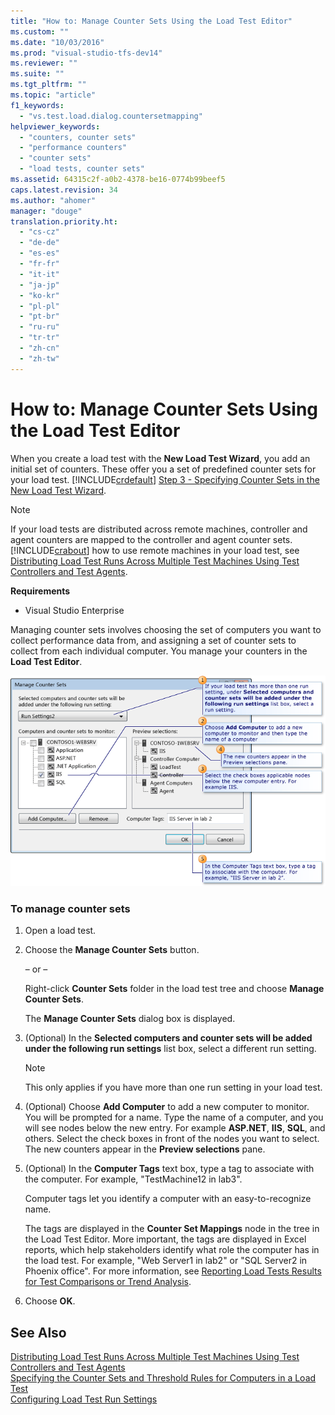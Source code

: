 ```yaml
---
title: "How to: Manage Counter Sets Using the Load Test Editor"
ms.custom: ""
ms.date: "10/03/2016"
ms.prod: "visual-studio-tfs-dev14"
ms.reviewer: ""
ms.suite: ""
ms.tgt_pltfrm: ""
ms.topic: "article"
f1_keywords: 
  - "vs.test.load.dialog.countersetmapping"
helpviewer_keywords: 
  - "counters, counter sets"
  - "performance counters"
  - "counter sets"
  - "load tests, counter sets"
ms.assetid: 64315c2f-a0b2-4378-be16-0774b99beef5
caps.latest.revision: 34
ms.author: "ahomer"
manager: "douge"
translation.priority.ht: 
  - "cs-cz"
  - "de-de"
  - "es-es"
  - "fr-fr"
  - "it-it"
  - "ja-jp"
  - "ko-kr"
  - "pl-pl"
  - "pt-br"
  - "ru-ru"
  - "tr-tr"
  - "zh-cn"
  - "zh-tw"
---
```

# How to: Manage Counter Sets Using the Load Test Editor
When you create a load test with the **New Load Test Wizard**, you add an initial set of counters. These offer you a set of predefined counter sets for your load test. [!INCLUDE[crdefault](../codequality/includes/crdefault_md.md)] [Step 3 - Specifying Counter Sets in the New Load Test Wizard](../test_notintoc/creating-load-tests.md#CreatingLoadTestsUsingWizardStep3).  
  
> [!NOTE]
>  If your load tests are distributed across remote machines, controller and agent counters are mapped to the controller and agent counter sets. [!INCLUDE[crabout](../codequality/includes/crabout_md.md)] how to use remote machines in your load test, see [Distributing Load Test Runs Across Multiple Test Machines Using Test Controllers and Test Agents](../test/6e67a587-8aad-48cc-a8c0-6d4b399f3731.md).  
  
 **Requirements**  
  
-   Visual Studio Enterprise  
  
 Managing counter sets involves choosing the set of computers you want to collect performance data from, and assigning a set of counter sets to collect from each individual computer. You manage your counters in the **Load Test Editor**.  
  
 ![Managing Counter Sets](../test/media/loadtestmanagecountersets.png "LoadTestManageCounterSets")  
  
### To manage counter sets  
  
1.  Open a load test.  
  
2.  Choose the **Manage Counter Sets** button.  
  
     – or –  
  
     Right-click **Counter Sets** folder in the load test tree and choose **Manage Counter Sets**.  
  
     The **Manage Counter Sets** dialog box is displayed.  
  
3.  (Optional) In the **Selected computers and counter sets will be added under the following run settings** list box, select a different run setting.  
  
    > [!NOTE]
    >  This only applies if you have more than one run setting in your load test.  
  
4.  (Optional) Choose **Add Computer** to add a new computer to monitor. You will be prompted for a name. Type the name of a computer, and you will see nodes below the new entry. For example **ASP.NET**, **IIS**, **SQL**, and others. Select the check boxes in front of the nodes you want to select. The new counters appear in the **Preview selections** pane.  
  
5.  (Optional) In the **Computer Tags** text box, type a tag to associate with the computer. For example, "TestMachine12 in lab3".  
  
     Computer tags let you identify a computer with an easy-to-recognize name.  
  
     The tags are displayed in the **Counter Set Mappings** node in the tree in the Load Test Editor. More important, the tags are displayed in Excel reports, which help stakeholders identify what role the computer has in the load test. For example, "Web Server1 in lab2" or "SQL Server2 in Phoenix office". For more information, see [Reporting Load Tests Results for Test Comparisons or Trend Analysis](../test/reporting-load-tests-results-for-test-comparisons-or-trend-analysis.md).  
  
6.  Choose **OK**.  
  
## See Also  
 [Distributing Load Test Runs Across Multiple Test Machines Using Test Controllers and Test Agents](../test/6e67a587-8aad-48cc-a8c0-6d4b399f3731.md)   
 [Specifying the Counter Sets and Threshold Rules for Computers in a Load Test](../test/specifying-the-counter-sets-and-threshold-rules-for-computers-in-a-load-test.md)   
 [Configuring Load Test Run Settings](../test/configuring-load-test-run-settings.md)